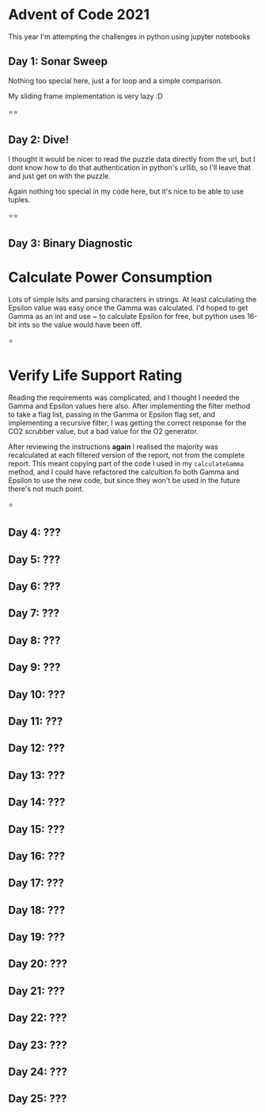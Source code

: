 # Advent of Code 2021

This year I'm attempting the challenges in python using jupyter notebooks

## Day 1: Sonar Sweep
Nothing too special here, just a for loop and a simple comparison.

My sliding frame implementation is very lazy :D

⭐⭐

## Day 2: Dive!
I thought it would be nicer to read the puzzle data directly from the url, but I dont know how to do that authentication in python's urllib, so I'll leave that and just get on with the puzzle.

Again nothing too special in my code here, but it's nice to be able to use tuples.

⭐⭐

## Day 3: Binary Diagnostic

# Calculate Power Consumption
Lots of simple lsits and parsing characters in strings. At least calculating the Epsilon value was easy once the Gamma was calculated. I'd hoped to get Gamma as an int and use ~ to calculate Epsilon for free, but python uses 16-bit ints so the value would have been off.

⭐

# Verify Life Support Rating
Reading the requirements was complicated, and I thought I needed the Gamma and Epsilon values here also. After implementing the filter method to take a flag list, passing in the Gamma or Epsilon flag set, and implementing a recursive filter, I was getting the correct response for the CO2 scrubber value, but a bad value for the O2 generator. 

After reviewing the instructions **again** I realised the majority was recalculated at each filtered version of the report, not from the complete report. This meant copying part of the code I used in my `calculateGamma` method, and I could have refactored the calcultion fo both Gamma and Epsilon to use the new code, but since they won't be used in the future there's not much point.

⭐

## Day 4: ???

## Day 5: ???

## Day 6: ???

## Day 7: ???

## Day 8: ???

## Day 9: ???

## Day 10: ???

## Day 11: ???

## Day 12: ???

## Day 13: ???

## Day 14: ???

## Day 15: ???

## Day 16: ???

## Day 17: ???

## Day 18: ???

## Day 19: ???

## Day 20: ???

## Day 21: ???

## Day 22: ???

## Day 23: ???

## Day 24: ???

## Day 25: ???
